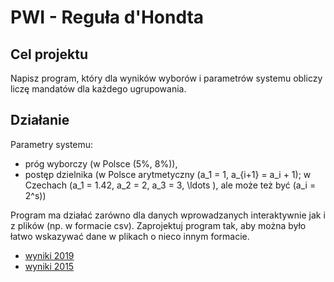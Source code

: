 # PWI - Reguła d'Hondta

## Cel projektu

Napisz program, który dla wyników wyborów i parametrów systemu obliczy liczę mandatów 
dla każdego ugrupowania. 

## Działanie

Parametry systemu:

- próg wyborczy (w Polsce \(5\%,  8\%\)),
- postęp dzielnika (w Polsce arytmetyczny \(a_1 = 1, a_{i+1} = a_i + 1\); w Czechach \(a_1 = 1.42, a_2 = 2, a_3 = 3, \ldots \), ale może też być \(a_i = 2^s\))

Program ma działać zarówno dla danych wprowadzanych interaktywnie
jak i z plików (np. w formacie csv). Zaprojektuj program tak, aby można było
łatwo wskazywać dane w plikach o nieco innym formacie.

- [wyniki 2019](https://sejmsenat2019.pkw.gov.pl/sejmsenat2019/pl/dane_w_arkuszach)
- [wyniki 2015](https://parlament2015.pkw.gov.pl/355_Wyniki_Sejm_XLS.html)

